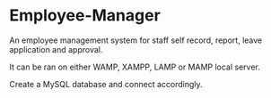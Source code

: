 # Employee-Manager

An employee management system for staff self record, report, leave application and approval.

It can be ran on either WAMP, XAMPP, LAMP or MAMP local server.

Create a MySQL database and connect accordingly.
